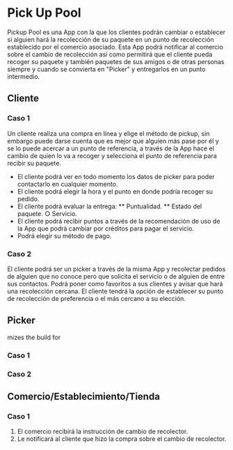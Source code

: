 # Pick Up Pool

Pickup Pool es una App con la que los clientes podrán cambiar o establecer si alguien hará la recolección de su paquete en un punto de recolección establecido por el comercio asociado. Esta App podrá notificar al comercio sobre el cambio de recolección así como permitirá que el cliente pueda recoger su paquete y también paquetes de sus amigos o de otras personas siempre y cuando se convierta en "Picker" y entregarlos en un punto intermedio.

## Cliente

### Caso 1

Un cliente realiza una compra en línea y elige el método de pickup, sin embargo puede darse cuenta que es mejor que alguien más pase por él y se lo puede acercar a un punto de referencia, a través de la App hace el cambio de quien lo va a recoger y selecciona el punto de referencia para recibir su paquete.

* El cliente podrá ver en todo momento los datos de picker para poder contactarlo en cualquier momento.
* El cliente podrá elegir la hora y el punto en donde podría recoger su pedido.
* El cliente podrá evaluar la entrega:
        **	Puntualidad.
        **	Estado del paquete.
        ○	Servicio. 
* El cliente podrá recibir puntos a través de la recomendación de uso de la App que podrá cambiar por créditos para pagar el servicio.
* Podrá elegir su método de pago.


### Caso 2

El cliente podrá ser un picker a través de la misma App y recolectar pedidos de alguien que no conoce pero que solicita el servicio o de alguien de entre sus contactos.
Podrá poner como favoritos a sus clientes y avisar que hará una recolección cercana.
El cliente tendrá la opción de establecer su punto de recolección de preferencia o el más cercano a su elección.


## Picker

mizes the build for

### Caso 1


### Caso 2


## Comercio/Establecimiento/Tienda

### Caso 1
1.	El comercio recibirá la instrucción de cambio de recolector.
2.	Le notificará al cliente que hizo la compra sobre el cambio de recolector.

